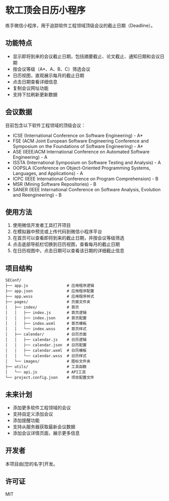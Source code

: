 # 软工顶会日历小程序

练手微信小程序，用于追踪软件工程领域顶级会议的截止日期（Deadline）。

## 功能特点

- 显示即将到来的会议截止日期，包括摘要截止、论文截止、通知日期和会议日期
- 按会议等级（A*、A、B、C）筛选会议
- 日历视图，直观展示每月的截止日期
- 点击日期查看详细信息
- 复制会议网址功能
- 支持下拉刷新更新数据

## 会议数据

目前包含以下软件工程领域的顶级会议：

- ICSE (International Conference on Software Engineering) - A*
- FSE (ACM Joint European Software Engineering Conference and Symposium on the Foundations of Software Engineering) - A*
- ASE (IEEE/ACM International Conference on Automated Software Engineering) - A
- ISSTA (International Symposium on Software Testing and Analysis) - A
- OOPSLA (Conference on Object-Oriented Programming Systems, Languages, and Applications) - A
- ICPC (IEEE International Conference on Program Comprehension) - B
- MSR (Mining Software Repositories) - B
- SANER (IEEE International Conference on Software Analysis, Evolution and Reengineering) - B

## 使用方法

1. 使用微信开发者工具打开项目
2. 在模拟器中预览或上传代码到微信小程序平台
3. 在首页可以查看即将到来的截止日期，并按会议等级筛选
4. 点击底部导航栏切换到日历视图，查看每月的截止日期
5. 在日历视图中，点击日期可以查看该日期的详细截止信息

## 项目结构

```
SEConf/
├── app.js                 # 应用程序逻辑
├── app.json               # 应用程序配置
├── app.wxss               # 应用程序样式
├── pages/                 # 页面文件夹
│   ├── index/             # 首页
│   │   ├── index.js       # 首页逻辑
│   │   ├── index.json     # 首页配置
│   │   ├── index.wxml     # 首页模板
│   │   └── index.wxss     # 首页样式
│   ├── calendar/          # 日历页面
│   │   ├── calendar.js    # 日历逻辑
│   │   ├── calendar.json  # 日历配置
│   │   ├── calendar.wxml  # 日历模板
│   │   └── calendar.wxss  # 日历样式
│   └── images/            # 图标文件夹
├── utils/                 # 工具函数
│   └── api.js             # API工具
└── project.config.json    # 项目配置文件
```

## 未来计划

- 添加更多软件工程领域的会议
- 支持自定义添加会议
- 添加提醒功能
- 支持从服务器获取最新会议数据
- 添加会议详情页面，展示更多信息

## 开发者

本项目由[您的名字]开发。

## 许可证

MIT 
